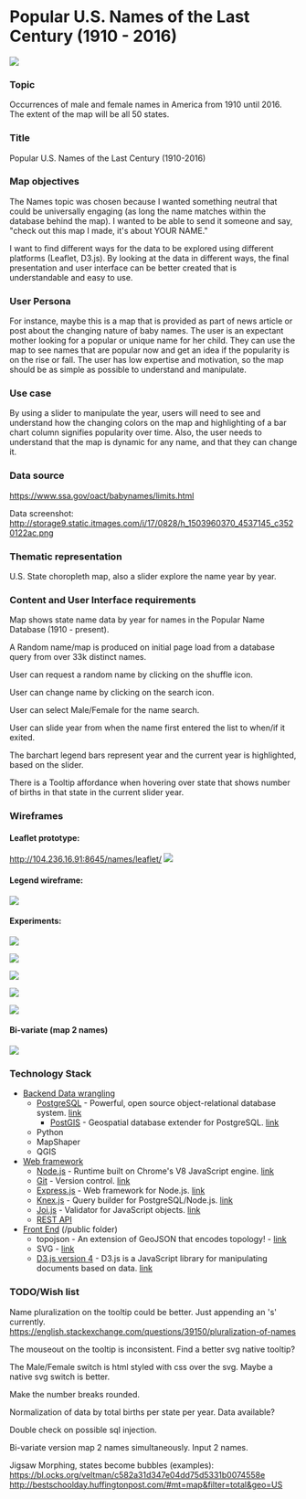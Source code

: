 # Popular U.S. Names of the Last Century (1910 - 2016)

![](http://storage2.static.itmages.com/i/17/0911/h_1505100561_8959476_b8f21c9727.png "")

### Topic

Occurrences of male and female names in America from 1910 until 2016. The extent of the map will be all 50 states.

### Title

Popular U.S. Names of the Last Century (1910-2016)

### Map objectives

The Names topic was chosen because I wanted something neutral that could be universally engaging (as long the name matches within the database behind the map). I wanted to be able to send it someone and say, "check out this map I made, it's about YOUR NAME."

I want to find different ways for the data to be explored using different platforms (Leaflet, D3.js). By looking at the data in different ways, the final presentation and user interface can be better created that is understandable and easy to use.

### User Persona

For instance, maybe this is a map that is provided as part of news article or post about the changing nature of baby names. The user is an expectant mother looking for a popular or unique name for her child. They can use the map to see names that are popular now and get an idea if the popularity is on the rise or fall. The user has low expertise and motivation, so the map should be as simple as possible to understand and manipulate.

### Use case

By using a slider to manipulate the year, users will need to see and understand how the changing colors on the map and highlighting of a bar chart column signifies popularity over time. Also, the user needs to understand that the map is dynamic for any name, and that they can change it.

### Data source

https://www.ssa.gov/oact/babynames/limits.html

Data screenshot:
http://storage9.static.itmages.com/i/17/0828/h_1503960370_4537145_c3520122ac.png

### Thematic representation

U.S. State choropleth map, also a slider explore the name year by year.

### Content and User Interface requirements

Map shows state name data by year for names in the Popular Name Database (1910 - present).

A Random name/map is produced on initial page load from a database query from over 33k distinct names.

User can request a random name by clicking on the shuffle icon.

User can change name by clicking on the search icon.

User can select Male/Female for the name search.

User can slide year from when the name first entered the list to when/if it exited.

The barchart legend bars represent year and the current year is highlighted, based on the slider.

There is a Tooltip affordance when hovering over state that shows number of births in that state in the current slider year.

### Wireframes

#### Leaflet prototype:

http://104.236.16.91:8645/names/leaflet/
![](http://storage3.static.itmages.com/i/17/0911/h_1505101581_7314008_10493da923.png "")

#### Legend wireframe:

![](http://storage3.static.itmages.com/i/17/0911/h_1505097386_1540974_fef790703f.png "")

#### Experiments:

![](http://storage2.static.itmages.com/i/17/0911/h_1505096535_3247971_aa76d0e156.png "")

![](http://storage3.static.itmages.com/i/17/0911/h_1505096576_9497553_1b96437af9.png "")

![](http://storage1.static.itmages.com/i/17/0911/h_1505096986_5526102_dbae722e6d.png "")

![](http://storage3.static.itmages.com/i/17/0911/h_1505097046_2645969_c83f97308e.png "")

![](http://storage5.static.itmages.com/i/17/0911/h_1505097554_9759760_2522635eb1.png "")

#### Bi-variate (map 2 names)

![](http://storage1.static.itmages.com/i/17/0911/h_1505096468_4092358_b48c0cd0bd.png "")

###  Technology Stack

* [Backend Data wrangling](#backend)
  * [PostgreSQL](#install-postgresql) - Powerful, open source object-relational database system. [link](https://www.postgresql.org/)
    * [PostGIS](#install-postgis) - Geospatial database extender for PostgreSQL. [link](http://postgis.net/)
  * Python
  * MapShaper
  * QGIS
* [Web framework](#web-framework)
  * [Node.js](#install-node) - Runtime built on Chrome's V8 JavaScript engine. [link](https://nodejs.org/)
  * [Git](#git) - Version control. [link](https://git-scm.com/)
  * [Express.js](#express) - Web framework for Node.js. [link](https://expressjs.com/)
  * [Knex.js](#knex) - Query builder for PostgreSQL/Node.js. [link](http://knexjs.org/)
  * [Joi.js](#joi) - Validator for JavaScript objects. [link](http://mongoosejs.com/)
  * [REST API](#rest-api)
* [Front End](#front-end) (/public folder)
  * topojson - An extension of GeoJSON that encodes topology! - [link](https://github.com/topojson/topojson)
  * SVG - [link](https://en.wikipedia.org/wiki/Scalable_Vector_Graphics)
  * [D3.js version 4](#d3js) - D3.js is a JavaScript library for manipulating documents based on data. [link](https://d3js.org/)

### TODO/Wish list

Name pluralization on the tooltip could be better. Just appending an 's' currently.
https://english.stackexchange.com/questions/39150/pluralization-of-names

The mouseout on the tooltip is inconsistent. Find a better svg native tooltip?

The Male/Female switch is html styled with css over the svg. Maybe a native svg switch is better.

Make the number breaks rounded.

Normalization of data by total births per state per year. Data available?

Double check on possible sql injection.

Bi-variate version map 2 names simultaneously. Input 2 names.

Jigsaw Morphing, states become bubbles (examples):
https://bl.ocks.org/veltman/c582a31d347e04dd75d5331b0074558e
http://bestschoolday.huffingtonpost.com/#mt=map&filter=total&geo=US

